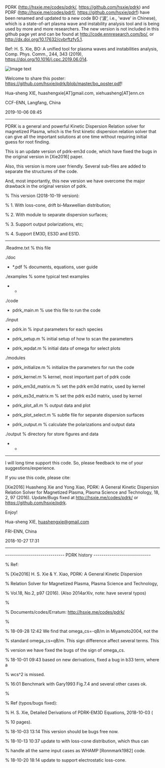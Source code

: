 PDRK (http://hsxie.me/codes/pdrk/, https://github.com/hsxie/pdrk) and PDRF (http://hsxie.me/codes/pdrf/, https://github.com/hsxie/pdrf) have been renamed and updated to a new code BO (‘波’, i.e., 'wave' in Chinese), which is a state-of-art plasma wave and instability analysis tool and is being used by more and more researchers. The new version is not included in this github page yet and can be found at http://code.ennresearch.com/bo/, or http://dx.doi.org/10.17632/cvbrftzfy5.1.

Ref: H. S. Xie, BO: A unified tool for plasma waves and instabilities analysis, Comp. Phys. Comm., 244, 343 (2019), https://doi.org/10.1016/j.cpc.2019.06.014.

![Image text](https://github.com/hsxie/pdrk/blob/master/bo_poster_191006.jpg)

Welcome to share this poster: https://github.com/hsxie/pdrk/blob/master/bo_poster.pdf!

Hua-sheng XIE, huashengxie[AT]gmail.com, xiehuasheng[AT]enn.cn

CCF-ENN, Langfang, China

2019-10-06 08:45

-------------------------------------------------------------------------

PDRK is a general and powerful Kinetic Dispersion Relation solver for 
magnetized Plasma, which is the first kinetic dispersion relation solver 
that can give all the important solutions at one time without requiring
initial guess for root finding.

This is an update version of pdrk-em3d code, which have fixed the bugs in 
the original version in [Xie2016] paper.

Also, this version is more user friendly. Several sub-files are added to 
separate the structures of the code.

And, most importantly, this new version we have overcome the major drawback
in the original version of pdrk.

% This version (2018-10-19 version): 

%  1. With loss-cone, drift bi-Maxwellian distribution;

%  2. With module to separate dispersion surfaces;

%  3. Support output polarizations, etc;

%  4. Support EM3D, ES3D and ES1D.

-------------------------------------------------------------------------

.Readme.txt            % this file

./doc

 - *.pdf               % documents, equations, user guide


./examples             % some typical test examples

 - * 


./code

 - pdrk_main.m         % use this file to run the code


 ./input
 
  - pdrk.in             % input parameters for each species
  
  - pdrk_setup.m        % initial setup of how to scan the parameters
  
  - pdrk_wpdat.m        % initial data of omega for select plots


 ./modules
 
  - pdrk_initialize.m   % initialize the parameters for run the code
  
  - pdrk_kernel.m       % kernel, most important part of pdrk code
  
  - pdrk_em3d_matrix.m   % set the pdrk em3d matrix, used by kernel
  
  - pdrk_es3d_matrix.m   % set the pdrk es3d matrix, used by kernel
  
  - pdrk_plot_all.m     % output data and plot
  
  - pdrk_plot_select.m  % subtle file for separate dispersion surfaces
  
  - pdrk_output.m       % calculate the polarizations and output data
  

 ./output               % directory for store figures and data
 
  - * 


-------------------------------------------------------------------------

I will long time support this code. So, please feedback to me of your
suggestions/experience.

If you use this code, please cite:

[Xie2016] Huasheng Xie and Yong Xiao, PDRK: A General Kinetic Dispersion 
Relation Solver for Magnetized Plasma, Plasma Science and Technology, 18, 
2, 97 (2016). Update/Bugs fixed at http://hsxie.me/codes/pdrk/ or 
https://github.com/hsxie/pdrk.

Enjoy!

Hua-sheng XIE, huashengxie@gmail.com

FRI-ENN, China

2018-10-27 17:31


-------------------------------------------------------------------------

------------------------------ PDRK history -----------------------------

% Ref:

%  [Xie2016] H. S. Xie & Y. Xiao, PDRK: A General Kinetic Dispersion

%    Relation Solver for Magnetized Plasma, Plasma Science and Technology,

%    Vol.18, No.2, p97 (2016). (Also 2014arXiv, note: have several typos)

%

% Documents/codes/Erratum: http://hsxie.me/codes/pdrk/

%

% 18-09-28 12:42 We find that omega_cs=-qB/m in Miyamoto2004, not the

% standard omega_cs=qB/m. This sign difference affect several terms. This

% version we have fixed the bugs of the sign of omega_cs.

% 18-10-01 09:43 based on new derivations, fixed a bug in b33 term, where a

% wcs^2 is missed.

% 16:01 Benchmark with Gary1993 Fig.7.4 and several other cases ok.

%

% Ref (typos/bugs fixed):

%  H. S. Xie, Detailed Derivations of PDRK-EM3D Equations, 2018-10-03 (

%  10 pages).


% 18-10-03 13:14 This version should be bugs free now.

% 18-10-13 10:37 update to with loss-cone distribution, which thus can

% handle all the same input cases as WHAMP [Ronnmark1982] code.

% 18-10-20 18:14 update to support electrostatic loss-cone.

